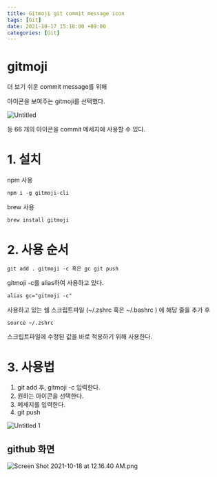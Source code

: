 ```yaml
---
title: Gitmoji git commit message icon
tags: [Git]
date: 2021-10-17 15:18:00 +09:00
categories: [Git]
---
```


# gitmoji

더 보기 쉬운 commit message를 위해

아이콘을 보여주는 gitmoji를 선택했다.

![Untitled](https://user-images.githubusercontent.com/34102064/137633858-b058ecbf-761c-40e6-a5ca-b4dc4dccf3b5.png)

등 66 개의 아이콘을 commit 메세지에 사용할 수 있다.

# 1. 설치

npm 사용

```html
npm i -g gitmoji-cli
```

brew 사용

```html
brew install gitmoji
```

# 2. 사용 순서

```html
git add . gitmoji -c 혹은 gc git push
```

gitmoji -c를 alias하여 사용하고 있다.

```html
alias gc="gitmoji -c"
```

사용하고 있는 쉘 스크립트파일 (~/.zshrc 혹은 ~/.bashrc ) 에 해당 줄을 추가 후

```html
source ~/.zshrc
```

스크립트파일에 수정된 값을 바로 적용하기 위해 사용한다.

# 3. 사용법

1. git add 후, gitmoji -c 입력한다.
2. 원하는 아이콘을 선택한다.
3. 메세지를 입력한다.
4. git push

![Untitled 1](https://user-images.githubusercontent.com/34102064/137633861-51cd5d29-7ab6-48de-852b-f4e9eaf9ee0e.png)

## github 화면

![Screen Shot 2021-10-18 at 12.16.40 AM.png](gitmoji%20f7dde0139b66425dbc1f1c6fddc3829c/Screen_Shot_2021-10-18_at_12.16.40_AM.png)
